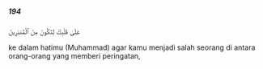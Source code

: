 ##### 194

<span class="ayah">عَلَىٰ قَلْبِكَ لِتَكُونَ مِنَ ٱلْمُنذِرِينَ</span>

<span class="ayah_translation">ke dalam hatimu (Muhammad) agar kamu menjadi salah seorang di antara orang-orang yang memberi peringatan,</span>
